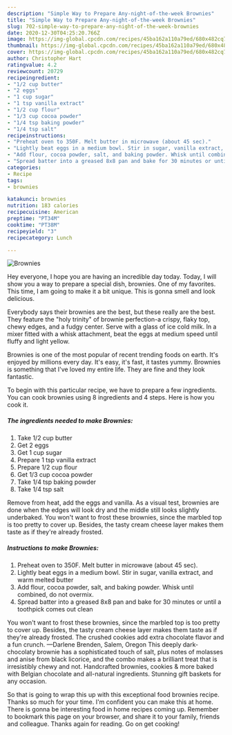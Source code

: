 ```yaml
---
description: "Simple Way to Prepare Any-night-of-the-week Brownies"
title: "Simple Way to Prepare Any-night-of-the-week Brownies"
slug: 702-simple-way-to-prepare-any-night-of-the-week-brownies
date: 2020-12-30T04:25:20.766Z
image: https://img-global.cpcdn.com/recipes/45ba162a110a79ed/680x482cq70/brownies-recipe-main-photo.jpg
thumbnail: https://img-global.cpcdn.com/recipes/45ba162a110a79ed/680x482cq70/brownies-recipe-main-photo.jpg
cover: https://img-global.cpcdn.com/recipes/45ba162a110a79ed/680x482cq70/brownies-recipe-main-photo.jpg
author: Christopher Hart
ratingvalue: 4.2
reviewcount: 20729
recipeingredient:
- "1/2 cup butter"
- "2 eggs"
- "1 cup sugar"
- "1 tsp vanilla extract"
- "1/2 cup flour"
- "1/3 cup cocoa powder"
- "1/4 tsp baking powder"
- "1/4 tsp salt"
recipeinstructions:
- "Preheat oven to 350F. Melt butter in microwave (about 45 sec)."
- "Lightly beat eggs in a medium bowl. Stir in sugar, vanilla extract, and warm melted butter"
- "Add flour, cocoa powder, salt, and baking powder. Whisk until combined, do not overmix."
- "Spread batter into a greased 8x8 pan and bake for 30 minutes or until a toothpick comes out clean"
categories:
- Recipe
tags:
- brownies

katakunci: brownies 
nutrition: 183 calories
recipecuisine: American
preptime: "PT34M"
cooktime: "PT38M"
recipeyield: "3"
recipecategory: Lunch

---
```



![Brownies](https://img-global.cpcdn.com/recipes/45ba162a110a79ed/680x482cq70/brownies-recipe-main-photo.jpg)

Hey everyone, I hope you are having an incredible day today. Today, I will show you a way to prepare a special dish, brownies. One of my favorites. This time, I am going to make it a bit unique. This is gonna smell and look delicious.

Everybody says their brownies are the best, but these really are the best. They feature the &#34;holy trinity&#34; of brownie perfection-a crispy, flaky top, chewy edges, and a fudgy center. Serve with a glass of ice cold milk. In a mixer fitted with a whisk attachment, beat the eggs at medium speed until fluffy and light yellow.

Brownies is one of the most popular of recent trending foods on earth. It's enjoyed by millions every day. It's easy, it's fast, it tastes yummy. Brownies is something that I've loved my entire life. They are fine and they look fantastic.


To begin with this particular recipe, we have to prepare a few ingredients. You can cook brownies using 8 ingredients and 4 steps. Here is how you cook it.

<!--inarticleads1-->

##### The ingredients needed to make Brownies:

1. Take 1/2 cup butter
1. Get 2 eggs
1. Get 1 cup sugar
1. Prepare 1 tsp vanilla extract
1. Prepare 1/2 cup flour
1. Get 1/3 cup cocoa powder
1. Take 1/4 tsp baking powder
1. Take 1/4 tsp salt


Remove from heat, add the eggs and vanilla. As a visual test, brownies are done when the edges will look dry and the middle still looks slightly underbaked. You won&#39;t want to frost these brownies, since the marbled top is too pretty to cover up. Besides, the tasty cream cheese layer makes them taste as if they&#39;re already frosted. 

<!--inarticleads2-->

##### Instructions to make Brownies:

1. Preheat oven to 350F. Melt butter in microwave (about 45 sec).
1. Lightly beat eggs in a medium bowl. Stir in sugar, vanilla extract, and warm melted butter
1. Add flour, cocoa powder, salt, and baking powder. Whisk until combined, do not overmix.
1. Spread batter into a greased 8x8 pan and bake for 30 minutes or until a toothpick comes out clean


You won&#39;t want to frost these brownies, since the marbled top is too pretty to cover up. Besides, the tasty cream cheese layer makes them taste as if they&#39;re already frosted. The crushed cookies add extra chocolate flavor and a fun crunch. —Darlene Brenden, Salem, Oregon This deeply dark-chocolaty brownie has a sophisticated touch of salt, plus notes of molasses and anise from black licorice, and the combo makes a brilliant treat that is irresistibly chewy and not. Handcrafted brownies, cookies &amp; more baked with Belgian chocolate and all-natural ingredients. Stunning gift baskets for any occasion. 

So that is going to wrap this up with this exceptional food brownies recipe. Thanks so much for your time. I'm confident you can make this at home. There is gonna be interesting food in home recipes coming up. Remember to bookmark this page on your browser, and share it to your family, friends and colleague. Thanks again for reading. Go on get cooking!
